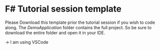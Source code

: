 # F# Tutorial session template
Please Download this template prior the tutorial session if you wish to code along.
The *DemoApplication* folder contains the full project. So be sure to download the entire folder and open it in your IDE.

-> I am using VSCode